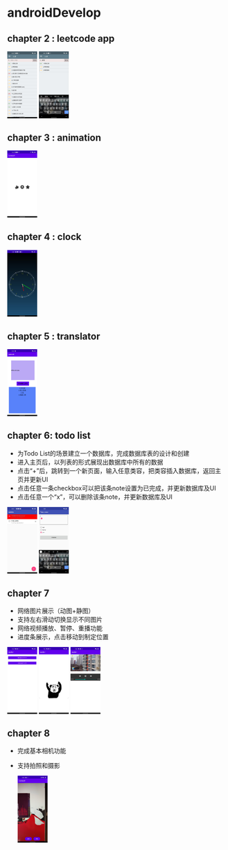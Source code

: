 # androidDevelop

## chapter 2 : leetcode app

<img src="./photo/1.jpg" style="zoom: 15%;" />

<img src="./photo/2.jpg" style="zoom:15%;" />

## chapter 3 : animation

<img src="./photo/3.jpg" style="zoom:15%;" />

## chapter 4 : clock

<img src="./photo/4.jpg" style="zoom:15%;" />

## chapter 5 : translator

<img src="./photo/5.jpg" style="zoom:15%;" />



## chapter 6: todo list
* 为Todo List的场景建立一个数据库，完成数据库表的设计和创建
* 进入主页后，以列表的形式展现出数据库中所有的数据
* 点击“+”后，跳转到一个新页面，输入任意类容，把类容插入数据库，返回主页并更新UI
* 点击任意一条checkbox可以把该条note设置为已完成，并更新数据库及UI
* 点击任意一个“x”，可以删除该条note，并更新数据库及UI

<img src="./photo/6.jpg" style="zoom:15%;" />

<img src="./photo/7.jpg" style="zoom:15%;" />

## chapter 7 

+ 网络图片展示（动图+静图）
+ 支持左右滑动切换显示不同图片   
+ 网络视频播放、暂停、重播功能
+ 进度条展示，点击移动到制定位置

<img src="./photo/8.jpg" style="zoom:15%;" />

<img src="./photo/9.jpg" style="zoom:15%;" />

<img src="./photo/10.jpg" style="zoom:15%;" />

## chapter 8

+ 完成基本相机功能

+ 支持拍照和摄影

  <img src="./photo/11.jpg" style="zoom:15%;" />